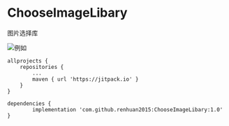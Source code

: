 # ChooseImageLibary
图片选择库

![例如](https://github.com/renhuan2015/ChooseImageLibary/blob/master/app/img/a.jpg)


	allprojects {
		repositories {
			...
			maven { url 'https://jitpack.io' }
		}
	}
  
	dependencies {
	        implementation 'com.github.renhuan2015:ChooseImageLibary:1.0'
	}
